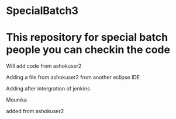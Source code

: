 # SpecialBatch3

# This repository for special batch people you can checkin the code

Will add code from ashokuser2


Adding a file from ashokuser2 from another eclipse IDE


Adding after intergration of jenkins

Mounika

added from ashokuser2
